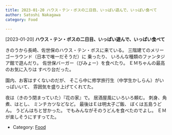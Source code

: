 ```yaml
---
title: 2023-01-20 ハウス・テン・ボスの二日目、いっぱい遊んで、いっぱい食べて
author: Satoshi Nakagawa
category: Food

---
```


[2023-01-20] **ハウス・テン・ボスの二日目、いっぱい遊んで、いっぱい食べて** 

 きのうから長崎、佐世保のハウス・テン・ボスに来ている。
三階建てのメリーゴーラウンド（日本で唯一だそうだ）に
乗ったり、
いろんな種類のファンタジア館で遊んだり。
佐世保バーガー（びみょー）を食べたり。
ＥＭちゃんの最高のお気に入りは
すべり台だった。

 園内、お客はすくないのだが、
そこら中に修学旅行生（中学生かしらん）がいっぱいいて、
雰囲気を盛り上げてくれてた。

<!--more-->

 夜は（きのう閉まっていた）『花の家』で。
居酒屋風にいろいろ頼む。
刺身、角煮、はとし、
ミンチカツなどなど。
最後はＥは明太子ご飯、
ぼくは五島うどん。
うどんはちと甘かった。
でもみんながそのうどんを食べたのでよし。
ＥＭが楽しそうにすすってた。

- Category: [Food](https://merapano.github.io/categories.html#Food)

